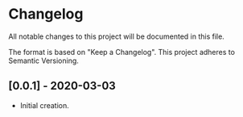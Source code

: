 # Changelog
All notable changes to this project will be documented in this file.

The format is based on "Keep a Changelog".  This project adheres to Semantic Versioning.


## [0.0.1] - 2020-03-03
- Initial creation.

